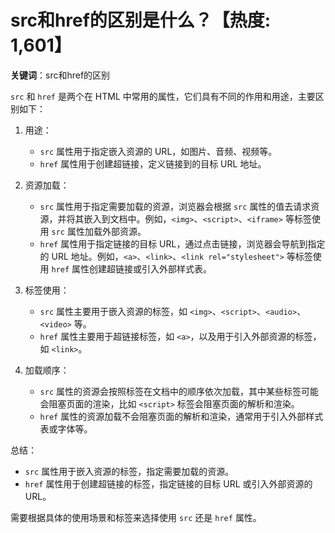 # src和href的区别是什么？【热度: 1,601】

**关键词**：src和href的区别

`src` 和 `href` 是两个在 HTML 中常用的属性，它们具有不同的作用和用途，主要区别如下：

1. 用途：
    - `src` 属性用于指定嵌入资源的 URL，如图片、音频、视频等。
    - `href` 属性用于创建超链接，定义链接到的目标 URL 地址。

2. 资源加载：
    - `src` 属性用于指定需要加载的资源，浏览器会根据 `src` 属性的值去请求资源，并将其嵌入到文档中。例如，`<img>`、`<script>`、`<iframe>` 等标签使用 `src` 属性加载外部资源。
    - `href` 属性用于指定链接的目标 URL，通过点击链接，浏览器会导航到指定的 URL 地址。例如，`<a>`、`<link>`、`<link rel="stylesheet">` 等标签使用 `href` 属性创建超链接或引入外部样式表。

3. 标签使用：
    - `src` 属性主要用于嵌入资源的标签，如 `<img>`、`<script>`、`<audio>`、`<video>` 等。
    - `href` 属性主要用于超链接标签，如 `<a>`，以及用于引入外部资源的标签，如 `<link>`。

4. 加载顺序：
    - `src` 属性的资源会按照标签在文档中的顺序依次加载，其中某些标签可能会阻塞页面的渲染，比如 `<script>` 标签会阻塞页面的解析和渲染。
    - `href` 属性的资源加载不会阻塞页面的解析和渲染，通常用于引入外部样式表或字体等。

总结：
- `src` 属性用于嵌入资源的标签，指定需要加载的资源。
- `href` 属性用于创建超链接的标签，指定链接的目标 URL 或引入外部资源的 URL。

需要根据具体的使用场景和标签来选择使用 `src` 还是 `href` 属性。
